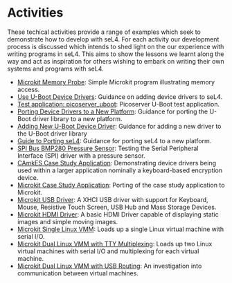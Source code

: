 # Activities

These techical activities provide a range of examples which seek to
demonstrate how to develop with seL4. For each activity our development
process is discussed which intends to shed light on the our experience with
writing programs in seL4. This aims to show the lessons we learnt along the
way and act as inspiration for others wishing to embark on writing their own
systems and programs with seL4.

- [Microkit Memory Probe](../activity/microkit_memory_probe/main.md): Simple Microkit program illustrating memory access.
- [Use U-Boot Device Drivers](../activity/device_drivers/main.md): Guidance on adding device drivers to seL4.
- [Test application: picoserver_uboot](../activity/picoserver_uboot/main.md): Picoserver U-Boot test application.
- [Porting Device Drivers to a New Platform](../activity/new_platform/main.md): Guidance for porting the U-Boot driver library to a new platform.
- [Adding New U-Boot Device Driver](../activity/new_driver/main.md): Guidance for adding a new driver to the U-Boot driver library
- [Guide to Porting seL4](../activity/guide_to_porting_seL4/main.md): Guidance for porting seL4 to a new platform.
- [SPI Bus BMP280 Pressure Sensor](../activity/spi_bus_bmp280_pressure_sensor/main.md): Testing the Serial Peripheral Interface (SPI) driver with a pressure sensor.
- [CAmkES Case Study Application](../activity/camkes_case_study_application/main.md): Demonstrating device drivers being used within a larger application nominally a keyboard-based encryption device.
- [Microkit Case Study Application](../activity/microkit_case_study_application/main.md): Porting of the case study application to Microkit.
- [Microkit USB Driver](../activity/microkit_usb_driver/main.md): A XHCI USB driver with support for Keyboard, Mouse, Resistive Touch Screen, USB Hub and Mass Storage Devices.
- [Microkit HDMI Driver](../activity/microkit_hdmi_driver/main.md): A basic HDMI Driver capable of displaying static images and simple moving images.
- [Microkit Single Linux VMM](../activity/microkit_vmm_single_linux_guest/main.md): Loads up a single Linux virtual machine with serial I/O.
- [Microkit Dual Linux VMM with TTY Multiplexing](../activity/microkit_vmm_dual_linux_guest_tty_multiplex/main.md): Loads up two Linux virtual machines with serial I/O and multiplexing for each virtual machine.
- [Microkit Dual Linux VMM with USB Routing](../activity/microkit_vmm_dual_linux_guest_usb_routing/main.md): An investigation into communication between virtual machines.
